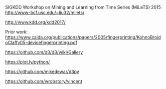 SIGKDD Workshop on Mining and Learning from Time Series (MiLeTS) 2015
http://www-bcf.usc.edu/~liu32/milets/

http://www.kdd.org/kdd2017/


Prior work:
https://www.caida.org/publications/papers/2005/fingerprinting/KohnoBroidoClaffy05-devicefingerprinting.pdf


https://github.com/d3/d3/wiki/Gallery
 
https://plot.ly/python/
 
https://github.com/mikedewar/d3py
 
https://github.com/wrobstory/vincent
 
